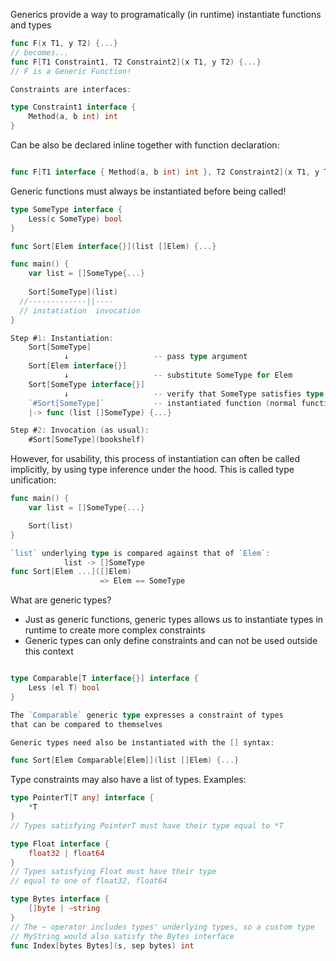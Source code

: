 Generics provide a way to programatically (in runtime) instantiate functions and types

```go
func F(x T1, y T2) {...}
// becomes...
func F[T1 Constraint1, T2 Constraint2](x T1, y T2) {...}
// F is a Generic Function!

Constraints are interfaces:

type Constraint1 interface {
    Method(a, b int) int
}
```
Can be also be declared inline together with function declaration:
```go

func F[T1 interface { Method(a, b int) int }, T2 Constraint2](x T1, y T2) {...}
```
Generic functions must always be instantiated before being called!
```go
type SomeType interface {
    Less(c SomeType) bool
}

func Sort[Elem interface{}](list []Elem) {...}

func main() {
    var list = []SomeType{...}
    
    Sort[SomeType](list)
  //-------------||----
  // instatiation  invocation
}

Step #1: Instantiation:
    Sort[SomeType]
            ↓					-- pass type argument
    Sort[Elem interface{}]
            ↓					-- substitute SomeType for Elem
    Sort[SomeType interface{}]
            ↓					-- verify that SomeType satisfies type parameter constraint
    `#Sort[SomeType]`           -- instantiated function (normal function)
    |-> func (list []SomeType) {...}

Step #2: Invocation (as usual):
    #Sort[SomeType](bookshelf)
```
However, for usability, this process of instantiation can often be called implicitly, by using type inference under the hood. This is called type unification:
```go
func main() {
    var list = []SomeType{...}

    Sort(list)
}

`list` underlying type is compared against that of `Elem`:
            list -> []SomeType
func Sort[Elem ...]([]Elem)
                    => Elem == SomeType
```
What are generic types?
- Just as generic functions, generic types allows us to instantiate types in runtime to create more complex constraints
- Generic types can only define constraints and can not be used outside this context
```go

type Comparable[T interface{}] interface {
    Less (el T) bool
} 

The `Comparable` generic type expresses a constraint of types 
that can be compared to themselves

Generic types need also be instantiated with the [] syntax:

func Sort[Elem Comparable[Elem]](list []Elem) {...}

```
Type constraints may also have a list of types. Examples:
```go
type PointerT[T any] interface {
    *T
}
// Types satisfying PointerT must have their type equal to *T

type Float interface {
    float32 | float64
}
// Types satisfying Float must have their type
// equal to one of float32, float64

type Bytes interface {
    []byte | ~string
}
// The ~ operator includes types' underlying types, so a custom type
// MyString would also satisfy the Bytes interface
func Index[bytes Bytes](s, sep bytes) int
```
